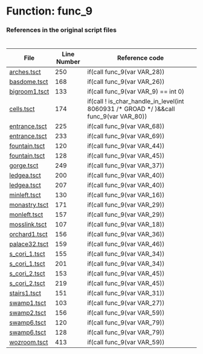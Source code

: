 # Function: func_9 
### References in the original script files

#

| File | Line Number | Reference code |
| --- | --- | --- |
| [arches.tsct](../../../out/arches.tsct#L250) | 250 | if(call func_9(var VAR_28)) |
| [basdome.tsct](../../../out/basdome.tsct#L168) | 168 | if(call func_9(var VAR_26)) |
| [bigroom1.tsct](../../../out/bigroom1.tsct#L133) | 133 | if(call func_9(var VAR_9) == int 0) |
| [cells.tsct](../../../out/cells.tsct#L174) | 174 | if(call ! is_char_handle_in_level(int 8060931 /* GROAD */ )&&call func_9(var VAR_80)) |
| [entrance.tsct](../../../out/entrance.tsct#L225) | 225 | if(call func_9(var VAR_68)) |
| [entrance.tsct](../../../out/entrance.tsct#L233) | 233 | if(call func_9(var VAR_69)) |
| [fountain.tsct](../../../out/fountain.tsct#L120) | 120 | if(call func_9(var VAR_44)) |
| [fountain.tsct](../../../out/fountain.tsct#L128) | 128 | if(call func_9(var VAR_45)) |
| [gorge.tsct](../../../out/gorge.tsct#L249) | 249 | if(call func_9(var VAR_37)) |
| [ledgea.tsct](../../../out/ledgea.tsct#L200) | 200 | if(call func_9(var VAR_40)) |
| [ledgea.tsct](../../../out/ledgea.tsct#L207) | 207 | if(call func_9(var VAR_40)) |
| [minleft.tsct](../../../out/minleft.tsct#L130) | 130 | if(call func_9(var VAR_16)) |
| [monastry.tsct](../../../out/monastry.tsct#L171) | 171 | if(call func_9(var VAR_29)) |
| [monleft.tsct](../../../out/monleft.tsct#L157) | 157 | if(call func_9(var VAR_29)) |
| [mosslink.tsct](../../../out/mosslink.tsct#L107) | 107 | if(call func_9(var VAR_18)) |
| [orchard1.tsct](../../../out/orchard1.tsct#L156) | 156 | if(call func_9(var VAR_36)) |
| [palace32.tsct](../../../out/palace32.tsct#L159) | 159 | if(call func_9(var VAR_46)) |
| [s_cori_1.tsct](../../../out/s_cori_1.tsct#L155) | 155 | if(call func_9(var VAR_34)) |
| [s_cori_1.tsct](../../../out/s_cori_1.tsct#L201) | 201 | if(call func_9(var VAR_34)) |
| [s_cori_2.tsct](../../../out/s_cori_2.tsct#L153) | 153 | if(call func_9(var VAR_45)) |
| [s_cori_2.tsct](../../../out/s_cori_2.tsct#L219) | 219 | if(call func_9(var VAR_45)) |
| [stairs1.tsct](../../../out/stairs1.tsct#L151) | 151 | if(call func_9(var VAR_31)) |
| [swamp1.tsct](../../../out/swamp1.tsct#L103) | 103 | if(call func_9(var VAR_27)) |
| [swamp2.tsct](../../../out/swamp2.tsct#L156) | 156 | if(call func_9(var VAR_59)) |
| [swamp6.tsct](../../../out/swamp6.tsct#L120) | 120 | if(call func_9(var VAR_79)) |
| [swamp6.tsct](../../../out/swamp6.tsct#L128) | 128 | if(call func_9(var VAR_79)) |
| [wozroom.tsct](../../../out/wozroom.tsct#L413) | 413 | if(call func_9(var VAR_59)) |
